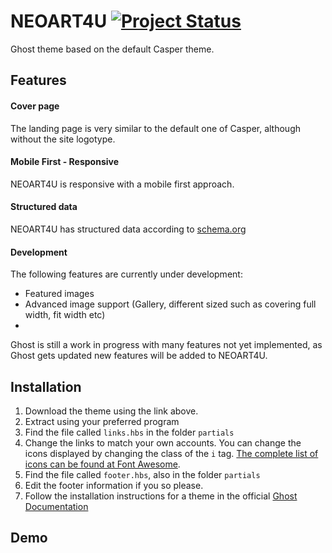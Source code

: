 NEOART4U 
[![Project Status](http://xtra.lazal.rs/content/images/2016/01/neoart150.png)](http://xtra.lazal.rs)
=======

Ghost theme based on the default Casper theme.


## Features
#### Cover page
The landing page is very similar to the default one of Casper, although without the site logotype.

#### Mobile First - Responsive
NEOART4U is responsive with a mobile first approach.

#### Structured data
NEOART4U has structured data according to [schema.org](http://schema.org)

#### Development
The following features are currently under development:

 * Featured images
 * Advanced image support (Gallery, different sized such as covering full width, fit width etc)
 * 
Ghost is still a work in progress with many features not yet implemented, as Ghost gets updated new features will be added to NEOART4U.

## Installation

 1. Download the theme using the link above.
 2. Extract using your preferred program
 3. Find the file called `links.hbs` in the folder `partials`
 4. Change the links to match your own accounts. You can change the icons displayed by changing the class of the `i` tag. [The complete list of icons can be found at Font Awesome](http://fortawesome.github.io/Font-Awesome/icons/#brand).
 5. Find the file called `footer.hbs`, also in the folder `partials`
 6. Edit the footer information if you so please.
 7. Follow the installation instructions for a theme in the official [Ghost Documentation](http://docs.ghost.org/themes/)


## Demo





